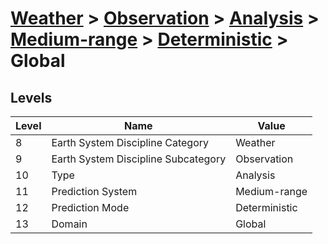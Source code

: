 # [Weather](../../../../..) > [Observation](../../../..) > [Analysis](../../..) > [Medium-range](../..) > [Deterministic](..) > Global

## Levels

| Level | Name | Value |
|-----|-----|-----|
| 8 | Earth System Discipline Category | Weather |
| 9 | Earth System Discipline Subcategory | Observation |
| 10 | Type | Analysis |
| 11 | Prediction System | Medium-range |
| 12 | Prediction Mode | Deterministic |
| 13 | Domain | Global |
